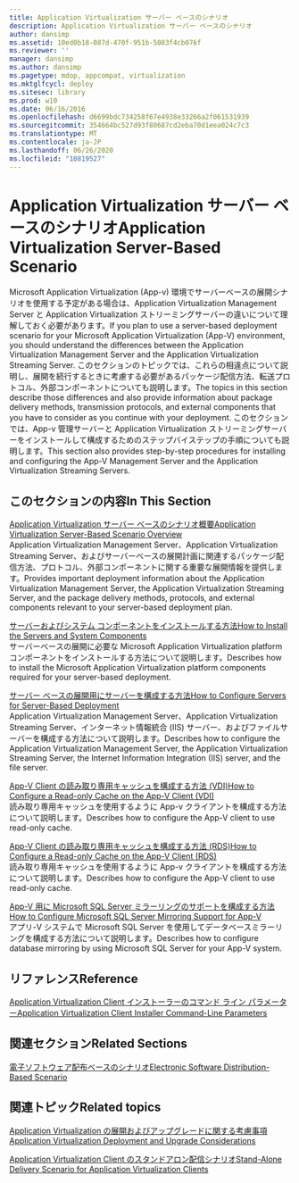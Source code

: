 ```yaml
---
title: Application Virtualization サーバー ベースのシナリオ
description: Application Virtualization サーバー ベースのシナリオ
author: dansimp
ms.assetid: 10ed0b18-087d-470f-951b-5083f4cb076f
ms.reviewer: ''
manager: dansimp
ms.author: dansimp
ms.pagetype: mdop, appcompat, virtualization
ms.mktglfcycl: deploy
ms.sitesec: library
ms.prod: w10
ms.date: 06/16/2016
ms.openlocfilehash: d6699bdc734258f67e4938e33266a2f061531939
ms.sourcegitcommit: 354664bc527d93f80687cd2eba70d1eea024c7c3
ms.translationtype: MT
ms.contentlocale: ja-JP
ms.lasthandoff: 06/26/2020
ms.locfileid: "10819527"
---
```

# <span data-ttu-id="86f79-103">Application Virtualization サーバー ベースのシナリオ</span><span class="sxs-lookup"><span data-stu-id="86f79-103">Application Virtualization Server-Based Scenario</span></span>


<span data-ttu-id="86f79-104">Microsoft Application Virtualization (App-v) 環境でサーバーベースの展開シナリオを使用する予定がある場合は、Application Virtualization Management Server と Application Virtualization ストリーミングサーバーの違いについて理解しておく必要があります。</span><span class="sxs-lookup"><span data-stu-id="86f79-104">If you plan to use a server-based deployment scenario for your Microsoft Application Virtualization (App-V) environment, you should understand the differences between the Application Virtualization Management Server and the Application Virtualization Streaming Server.</span></span> <span data-ttu-id="86f79-105">このセクションのトピックでは、これらの相違点について説明し、展開を続行するときに考慮する必要があるパッケージ配信方法、転送プロトコル、外部コンポーネントについても説明します。</span><span class="sxs-lookup"><span data-stu-id="86f79-105">The topics in this section describe those differences and also provide information about package delivery methods, transmission protocols, and external components that you have to consider as you continue with your deployment.</span></span> <span data-ttu-id="86f79-106">このセクションでは、App-v 管理サーバーと Application Virtualization ストリーミングサーバーをインストールして構成するためのステップバイステップの手順についても説明します。</span><span class="sxs-lookup"><span data-stu-id="86f79-106">This section also provides step-by-step procedures for installing and configuring the App-V Management Server and the Application Virtualization Streaming Servers.</span></span>

## <span data-ttu-id="86f79-107">このセクションの内容</span><span class="sxs-lookup"><span data-stu-id="86f79-107">In This Section</span></span>


<a href="" id="application-virtualization-server-based-scenario-overview"></a>[<span data-ttu-id="86f79-108">Application Virtualization サーバー ベースのシナリオ概要</span><span class="sxs-lookup"><span data-stu-id="86f79-108">Application Virtualization Server-Based Scenario Overview</span></span>](application-virtualization-server-based-scenario-overview.md)  
<span data-ttu-id="86f79-109">Application Virtualization Management Server、Application Virtualization Streaming Server、およびサーバーベースの展開計画に関連するパッケージ配信方法、プロトコル、外部コンポーネントに関する重要な展開情報を提供します。</span><span class="sxs-lookup"><span data-stu-id="86f79-109">Provides important deployment information about the Application Virtualization Management Server, the Application Virtualization Streaming Server, and the package delivery methods, protocols, and external components relevant to your server-based deployment plan.</span></span>

<a href="" id="how-to-install-the-servers-and-system-components"></a>[<span data-ttu-id="86f79-110">サーバーおよびシステム コンポーネントをインストールする方法</span><span class="sxs-lookup"><span data-stu-id="86f79-110">How to Install the Servers and System Components</span></span>](how-to-install-the-servers-and-system-components.md)  
<span data-ttu-id="86f79-111">サーバーベースの展開に必要な Microsoft Application Virtualization platform コンポーネントをインストールする方法について説明します。</span><span class="sxs-lookup"><span data-stu-id="86f79-111">Describes how to install the Microsoft Application Virtualization platform components required for your server-based deployment.</span></span>

<a href="" id="how-to-configure-servers-for-server-based-deployment"></a>[<span data-ttu-id="86f79-112">サーバー ベースの展開用にサーバーを構成する方法</span><span class="sxs-lookup"><span data-stu-id="86f79-112">How to Configure Servers for Server-Based Deployment</span></span>](how-to-configure-servers-for-server-based-deployment.md)  
<span data-ttu-id="86f79-113">Application Virtualization Management Server、Application Virtualization Streaming Server、インターネット情報統合 (IIS) サーバー、およびファイルサーバーを構成する方法について説明します。</span><span class="sxs-lookup"><span data-stu-id="86f79-113">Describes how to configure the Application Virtualization Management Server, the Application Virtualization Streaming Server, the Internet Information Integration (IIS) server, and the file server.</span></span>

<a href="" id="how-to-configure-a-read-only-cache-on-the-app-v-client--vdi-"></a>[<span data-ttu-id="86f79-114">App-V Client の読み取り専用キャッシュを構成する方法 (VDI)</span><span class="sxs-lookup"><span data-stu-id="86f79-114">How to Configure a Read-only Cache on the App-V Client (VDI)</span></span>](how-to-configure-a-read-only-cache-on-the-app-v-client--vdi-.md)  
<span data-ttu-id="86f79-115">読み取り専用キャッシュを使用するように App-v クライアントを構成する方法について説明します。</span><span class="sxs-lookup"><span data-stu-id="86f79-115">Describes how to configure the App-V client to use read-only cache.</span></span>

<a href="" id="how-to-configure-a-read-only-cache-on-the-app-v-client--rds-"></a>[<span data-ttu-id="86f79-116">App-V Client の読み取り専用キャッシュを構成する方法 (RDS)</span><span class="sxs-lookup"><span data-stu-id="86f79-116">How to Configure a Read-only Cache on the App-V Client (RDS)</span></span>](how-to-configure-a-read-only-cache-on-the-app-v-client--rds--sp1.md)  
<span data-ttu-id="86f79-117">読み取り専用キャッシュを使用するように App-v クライアントを構成する方法について説明します。</span><span class="sxs-lookup"><span data-stu-id="86f79-117">Describes how to configure the App-V client to use read-only cache.</span></span>

<a href="" id="how-to-configure-microsoft-sql-server-mirroring-support-for-app-v"></a>[<span data-ttu-id="86f79-118">App-V 用に Microsoft SQL Server ミラーリングのサポートを構成する方法</span><span class="sxs-lookup"><span data-stu-id="86f79-118">How to Configure Microsoft SQL Server Mirroring Support for App-V</span></span>](how-to-configure-microsoft-sql-server-mirroring-support-for-app-v.md)  
<span data-ttu-id="86f79-119">アプリ-V システムで Microsoft SQL Server を使用してデータベースミラーリングを構成する方法について説明します。</span><span class="sxs-lookup"><span data-stu-id="86f79-119">Describes how to configure database mirroring by using Microsoft SQL Server for your App-V system.</span></span>

## <span data-ttu-id="86f79-120">リファレンス</span><span class="sxs-lookup"><span data-stu-id="86f79-120">Reference</span></span>


[<span data-ttu-id="86f79-121">Application Virtualization Client インストーラーのコマンド ライン パラメーター</span><span class="sxs-lookup"><span data-stu-id="86f79-121">Application Virtualization Client Installer Command-Line Parameters</span></span>](application-virtualization-client-installer-command-line-parameters.md)

## <span data-ttu-id="86f79-122">関連セクション</span><span class="sxs-lookup"><span data-stu-id="86f79-122">Related Sections</span></span>


[<span data-ttu-id="86f79-123">電子ソフトウェア配布ベースのシナリオ</span><span class="sxs-lookup"><span data-stu-id="86f79-123">Electronic Software Distribution-Based Scenario</span></span>](electronic-software-distribution-based-scenario.md)

## <span data-ttu-id="86f79-124">関連トピック</span><span class="sxs-lookup"><span data-stu-id="86f79-124">Related topics</span></span>


[<span data-ttu-id="86f79-125">Application Virtualization の展開およびアップグレードに関する考慮事項</span><span class="sxs-lookup"><span data-stu-id="86f79-125">Application Virtualization Deployment and Upgrade Considerations</span></span>](application-virtualization-deployment-and-upgrade-considerations.md)

[<span data-ttu-id="86f79-126">Application Virtualization Client のスタンドアロン配信シナリオ</span><span class="sxs-lookup"><span data-stu-id="86f79-126">Stand-Alone Delivery Scenario for Application Virtualization Clients</span></span>](stand-alone-delivery-scenario-for-application-virtualization-clients.md)

 

 





